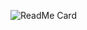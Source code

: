 ![ReadMe Card](https://github-readme-stats.vercel.app/api/pin/?username=Pavankalyan0105&repo=geeksforgeeks)
